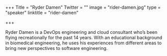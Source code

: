 +++
Title = "Ryder Damen"
Twitter = ""
image = "rider-damen.jpg"
type = "speaker"
linktitle = "rider-damen"

+++

Ryder Damen is a DevOps engineering and cloud consultant who’s been flying recreationally for the past 14 years. With an educational background in biomedical engineering, he uses his experiences from different areas to bring new perspectives to software engineering.

